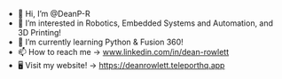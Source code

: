 - 👋 Hi, I’m @DeanP-R
- 👀 I’m interested in Robotics, Embedded Systems and Automation, and 3D Printing!
- 🌱 I’m currently learning Python & Fusion 360!
- 📫 How to reach me -> www.linkedin.com/in/dean-rowlett
- 🖥️ Visit my website! -> https://deanrowlett.teleporthq.app
